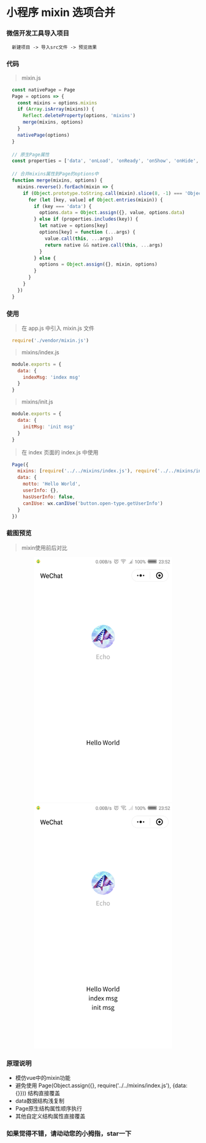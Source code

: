 # 小程序 mixin 选项合并

### 微信开发工具导入项目

```console
  新建项目 -> 导入src文件 -> 预览效果
```

### 代码

> mixin.js

```js
  const nativePage = Page
  Page = options => {
    const mixins = options.mixins
    if (Array.isArray(mixins)) {
      Reflect.deleteProperty(options, 'mixins')
      merge(mixins, options)
    }
    nativePage(options)
  }

  // 原生Page属性
  const properties = ['data', 'onLoad', 'onReady', 'onShow', 'onHide', 'onUnload', 'onPullDownRefresh', 'onReachBottom', 'onShareAppMessage', 'onPageScroll', 'onTabItemTap']

  // 合并mixins属性到Page的options中
  function merge(mixins, options) {
    mixins.reverse().forEach(mixin => {
      if (Object.prototype.toString.call(mixin).slice(8, -1) === 'Object') {
        for (let [key, value] of Object.entries(mixin)) {
          if (key === 'data') {
            options.data = Object.assign({}, value, options.data)
          } else if (properties.includes(key)) {
            let native = options[key]
            options[key] = function (...args) {
              value.call(this, ...args)
              return native && native.call(this, ...args)
            }
          } else {
            options = Object.assign({}, mixin, options)
          }
        }
      }
    })
  }
```

### 使用

> 在 app.js 中引入 mixin.js 文件

```js
  require('./vendor/mixin.js')
```

> mixins/index.js

```js
  module.exports = {
    data: {
      indexMsg: 'index msg' 
    }
  }
```

> mixins/init.js

```js
  module.exports = {
    data: {
      initMsg: 'init msg'
    }
  }
```

> 在 index 页面的 index.js 中使用

```js
  Page({
    mixins: [require('../../mixins/index.js'), require('../../mixins/init.js')],
    data: {
      motto: 'Hello World',
      userInfo: {},
      hasUserInfo: false,
      canIUse: wx.canIUse('button.open-type.getUserInfo')
    }
  })
```

### 截图预览

> mixin使用前后对比

<div align=center>
  <img width="360" height="640" src="./screenshot/mixin_before.png"/>
  <img width="360" height="640" src="./screenshot/mixin_after.png"/>
</div>

### 原理说明

* 模仿vue中的mixin功能
* 避免使用 Page(Object.assign({}, require('../../mixins/index.js'), {data: {}})) 结构直接覆盖
* data数据结构浅复制
* Page原生结构属性顺序执行
* 其他自定义结构属性直接覆盖

### 如果觉得不错，请动动您的小拇指，star一下
